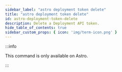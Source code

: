 ```yaml
---
sidebar_label: "astro deployment token delete"
title: "astro deployment token delete"
id: astro-deployment-token-delete
description: Delete a Deployment API token.
hide_table_of_contents: true
sidebar_custom_props: { icon: 'img/term-icon.png' }
---
```


:::info

This command is only available on Astro.

:::